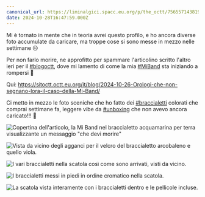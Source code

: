 ```yaml
---
canonical_url: https://liminalgici.spacc.eu.org/p/the_octt/756557143819921756
date: 2024-10-28T16:47:59.000Z
---
```

Mi è tornato in mente che in teoria avrei questo profilo, e ho ancora diverse foto accumulate da caricare, ma troppe cose si sono messe in mezzo nelle settimane 😖

Per non farlo morire, ne approfitto per spammare l'articolino scritto l'altro ieri per il <a href="https://liminalgici.spacc.eu.org/discover/tags/blogoctt?src=hash" title="#blogoctt" class="u-url hashtag" rel="external nofollow noopener">#blogoctt</a>, dove mi lamento di come la mia <a href="https://liminalgici.spacc.eu.org/discover/tags/MiBand?src=hash" title="#MiBand" class="u-url hashtag" rel="external nofollow noopener">#MiBand</a> sta iniziando a rompersi 🤥

Qui: <a href="https://sitoctt.octt.eu.org/it/blog/2024-10-26-Orologi-che-non-segnano-lora-il-caso-della-Mi-Band/" rel="external nofollow noopener">https://sitoctt.octt.eu.org/it/blog/2024-10-26-Orologi-che-non-segnano-lora-il-caso-della-Mi-Band/</a>

Ci metto in mezzo le foto sceniche che ho fatto dei <a href="https://liminalgici.spacc.eu.org/discover/tags/braccialetti?src=hash" title="#braccialetti" class="u-url hashtag" rel="external nofollow noopener">#braccialetti</a> colorati che comprai settimane fa, leggere vibe da <a href="https://liminalgici.spacc.eu.org/discover/tags/unboxing?src=hash" title="#unboxing" class="u-url hashtag" rel="external nofollow noopener">#unboxing</a> che non avevo ancora caricato!!! 🤭

![Copertina dell'articolo, la Mi Band nel braccialetto acquamarina per terra visualizzante un messaggio "che devi morire"](https://liminalgici.spacc.eu.org/storage/m/_v2/664033260845064193/19c3981d1-f52fd9/tS8s9dZed2EO/5MhSqc8CebvZqPRCLnNzsTIJLSXKnZVk3qnUrQbV.jpg)

![Vista da vicino degli agganci per il velcro del braccialetto arcobaleno e quello viola.](https://liminalgici.spacc.eu.org/storage/m/_v2/664033260845064193/19c3981d1-f52fd9/gwND7gKfW8jC/BGU3hec2pct2nCdgHks36UbIdKkHcUGdrEuC5yJm.jpg)

![I vari braccialetti nella scatola così come sono arrivati, visti da vicino.](https://liminalgici.spacc.eu.org/storage/m/_v2/664033260845064193/19c3981d1-f52fd9/Rd9SI0T0JrpG/6ekq36tE7CrCLDZHxCDJC9BF5xTjUtNjiX2ZReqz.jpg)

![I braccialetti messi in piedi in ordine cromatico nella scatola.](https://liminalgici.spacc.eu.org/storage/m/_v2/664033260845064193/19c3981d1-f52fd9/aeBQvzWll5J2/5Euzpnu4nuakKicCIt8jp6FPQJgBQ4uEw5SVKsYS.jpg)

![La scatola vista interamente con i braccialetti dentro e le pellicole incluse.](https://liminalgici.spacc.eu.org/storage/m/_v2/664033260845064193/19c3981d1-f52fd9/0aLfBrfc5Qvi/CkDw3mU4hQVuMwI1r8OkpKoYgFNf1I5abf7dq9Kr.jpg)